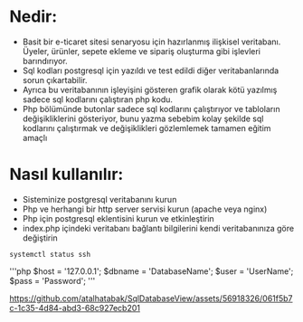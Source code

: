 # Nedir:

* Basit bir e-ticaret sitesi senaryosu için hazırlanmış ilişkisel veritabanı. Üyeler, ürünler, sepete ekleme ve sipariş oluşturma gibi işlevleri barındırıyor.
* Sql kodları postgresql için yazıldı ve test edildi diğer veritabanlarında sorun çıkartabilir.
* Ayrıca bu veritabanının işleyişini gösteren grafik olarak kötü yazılmış sadece sql kodlarını çalıştıran php kodu.
* Php bölümünde butonlar sadece sql kodlarını çalıştırıyor ve tabloların değişikliklerini gösteriyor, bunu yazma sebebim kolay şekilde sql kodlarını çalıştırmak ve değişiklikleri gözlemlemek tamamen eğitim amaçlı

# Nasıl kullanılır:
* Sisteminize postgresql veritabanını kurun
* Php ve herhangi bir http server servisi kurun (apache veya nginx)
* Php için postgresql eklentisini kurun ve etkinleştirin
* index.php içindeki veritabanı bağlantı bilgilerini kendi veritabanınıza göre değiştirin

```shell
systemctl status ssh
```


'''php
  $host = '127.0.0.1';
  $dbname = 'DatabaseName';
  $user = 'UserName';
  $pass = 'Password';
'''



https://github.com/atalhatabak/SqlDatabaseView/assets/56918326/061f5b7c-1c35-4d84-abd3-68c927ecb201

